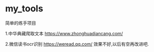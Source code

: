 # my_tools

简单的练手项目

1.中华典藏爬取文本 https://www.zhonghuadiancang.com/

2.微信读书ocr识别 https://weread.qq.com/
  效果不好,以后有空再改进吧.
